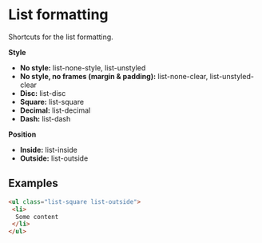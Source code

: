 # List formatting

Shortcuts for the list formatting.

**Style**
- **No style:** list-none-style, list-unstyled
- **No style, no frames (margin & padding):** list-none-clear, list-unstyled-clear
- **Disc:** list-disc
- **Square:** list-square
- **Decimal:** list-decimal
- **Dash:** list-dash

**Position**
- **Inside:** list-inside
- **Outside:** list-outside

## Examples
````Html
<ul class="list-square list-outside">
 <li>
  Some content
 </li>
</ul>
````
